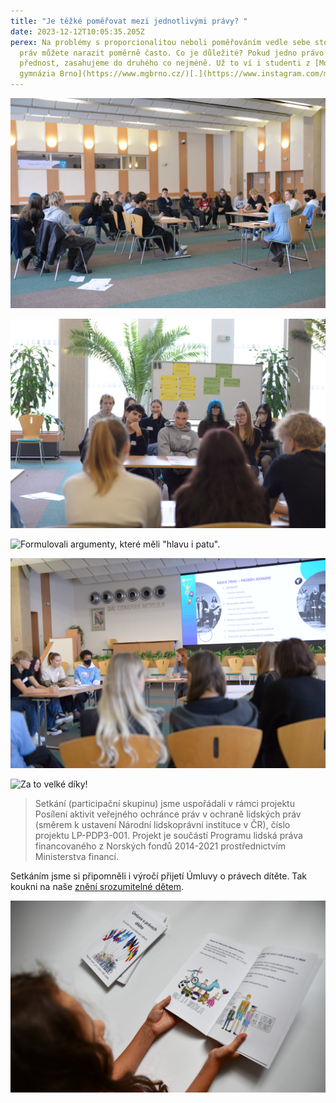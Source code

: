 ```yaml
---
title: "Je těžké poměřovat mezi jednotlivými právy? "
date: 2023-12-12T10:05:35.205Z
perex: Na problémy s proporcionalitou neboli poměřováním vedle sebe stojících
  práv můžete narazit poměrně často. Co je důležité? Pokud jedno právo dostane
  přednost, zasahujeme do druhého co nejméně. Už to ví i studenti z [Moravského
  gymnázia Brno](https://www.mgbrno.cz/)[.](https://www.instagram.com/mgbrno/)
---
```



![](dsc_6228.jpg "Další středoškoláci si u nás vyzkoušeli, jak často může docházet ke střetu práva na soukromí s právem sdílet informace. V simulovaném soudním řízení museli své názory přednést i obhájit. A dařilo se jim skvěle!")



![](dsc_6230.jpg "Není jednoduché prosazovat názor, se kterým nejste zcela ztotožnění. I tuhle výzvu však brněnští středoškoláci zvládli skvěle.")

![](dsc_6182.jpg "Formulovali argumenty, které měli \"hlavu i patu\". ")

![](dsc_6223.jpg "Zvládli i pružně vyvracet tvrzení, se kterými přišla protistrana. ")

![](1702308994636.jpg "Za to velké díky!")

> Setkání (participační skupinu) jsme uspořádali v rámci projektu Posílení aktivit veřejného ochránce práv v ochraně lidských práv (směrem k ustavení Národní lidskoprávní instituce v ČR), číslo projektu LP-PDP3-001. Projekt je součástí Programu lidská práva financovaného z Norských fondů 2014-2021 prostřednictvím Ministerstva financí.

Setkáním jsme si připomněli i výročí přijetí Úmluvy o právech dítěte. Tak koukni na naše [znění srozumitelné dětem](http://deti.ochrance.cz/umluva).

![Na obrázku je dívka prohlížející si Úmluvu o právech dítěte ve znění srozumitelném dětem.](dsc_1406.jpg "Naše Úmluva o právech dítěte ve znění srozumitelném dětem je volně ke stažení z deti.ochrance.cz/umluva.")